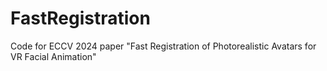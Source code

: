 # FastRegistration
Code for ECCV 2024 paper "Fast Registration of Photorealistic Avatars for VR Facial Animation"
